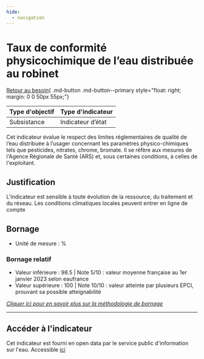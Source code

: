 ```yaml
---
hide:
  - navigation
---
```


# Taux de conformité physicochimique de l’eau distribuée au robinet 

[Retour au besoin](https://konsilion.github.io/diag360/pages/besoins/bv1){ .md-button .md-button--primary style="float: right; margin: 0 0 50px 55px;"}

|Type d'objectif|Type d'indicateur|
|--|--|
|Subsistance|Indicateur d’état|

Cet  indicateur  évalue  le  respect  des  limites  réglementaires  de  qualité  de  l’eau distribuée à l’usager concernant les paramètres physico-chimiques tels que pesticides, nitrates,  chrome,  bromate.  Il  se  réfère  aux  mesures  de  l'Agence  Régionale  de Santé (ARS) et, sous certaines conditions, à celles de l'exploitant. 

## Justification

L’indicateur est sensible à toute évolution de la ressource, du traitement et du réseau. 
Les conditions climatiques locales peuvent entrer en ligne de compte 

## Bornage

* Unité de mesure : %

### Bornage relatif

* Valeur inférieure : 98.5 | Note 5/10 : valeur moyenne française au 1er janvier 2023 selon eaufrance
* Valeur supérieure : 100 | Note 10/10 : valeur atteinte par plusieurs EPCI, prouvant sa possible atteignabilité
  
*[Cliquer ici pour en savoir plus sur la méthodologie de bornage](https://konsilion.github.io/diag360/pages/indicateurs/methode_bornage)*

---

## Accéder à l'indicateur

Cet  indicateur  est  fourni  en  open  data  par  le  service  public  d'information  sur  l'eau. 
Accessible [ici](https://www.services.eaufrance.fr/indicateurs/P102.1)  

